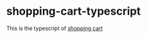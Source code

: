 # shopping-cart-typescript

This is the typescript of [shopping cart](https://github.com/Shivuduu19/shopping-cart)
